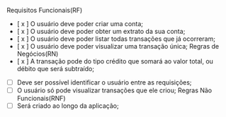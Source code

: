 Requisitos Funcionais(RF)
- [ x ] O usuário deve poder criar uma conta;
- [ x ] O usuário deve poder obter um extrato da sua conta;
- [ x ] O usuário deve poder listar todas transações que já ocorreram;
- [ x ] O usuário deve poder visualizar uma transação única;
Regras de Negócios(RN)
- [ x ] A transação pode do tipo crédito que somará ao valor total, ou débito que será subtraído;
- [ ] Deve ser possível identificar o usuário entre as requisições;
- [ ] O usuário só pode visualizar transações que ele criou;
Regras Não Funcionais(RNF)
- [ ] Será criado ao longo da aplicação;